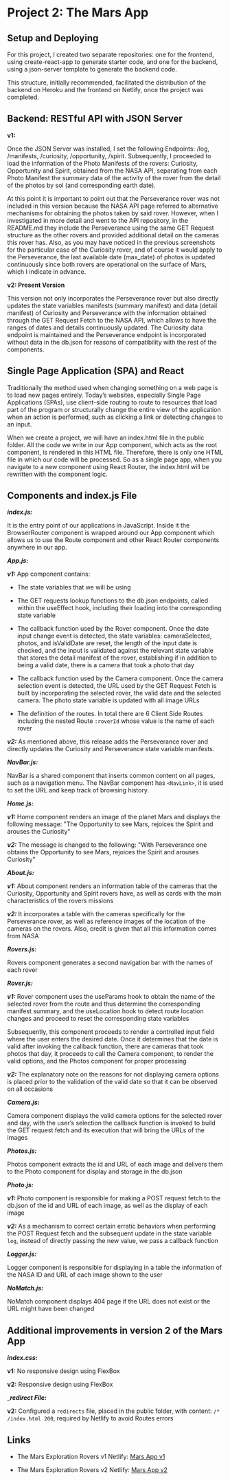 # Project 2: The Mars App

## Setup and Deploying 

For this project, I created two separate repositories: one for the frontend, using create-react-app to generate starter code, and one for the backend, using a json-server template to generate the backend code. 

This structure, initially recommended, facilitated the distribution of the backend on Heroku and the frontend on Netlify, once the project was completed. 

## Backend: RESTful API with JSON Server 

**v1:**

Once the JSON Server was installed, I set the following Endpoints: /log, /manifests, /curiosity, /opportunity, /spirit. Subsequently, I proceeded to load the information of the Photo Manifests of the rovers: Curiosity, Opportunity and Spirit, obtained from the NASA API, separating from each Photo Manifest the summary data of the activity of the rover from the detail of the photos by sol (and corresponding earth date). 

At this point it is important to point out that the Perseverance rover was not included in this version because the NASA API page referred to alternative mechanisms for obtaining the photos taken by said rover. However, when I investigated in more detail and went to the API repository, in the README.md they include the Perseverance using the same GET Request structure as the other rovers and provided additional detail on the cameras this rover has. Also, as you may have noticed in the previous screenshots for the particular case of the Curiosity rover, and of course it would apply to the Perseverance, the last available date (max_date) of photos is updated continuously since both rovers are operational on the surface of Mars, which I indicate in advance. 

**v2: Present Version**

This version not only incorporates the Perseverance rover but also directly updates the state variables manifests (summary manifest) and data (detail manifest) of Curiosity and Perseverance with the information obtained through the GET Request Fetch to the NASA API, which allows to have the ranges of dates and details continuously updated. The Curiosity data endpoint is maintained and the Perseverance endpoint is incorporated without data in the db.json for reasons of compatibility with the rest of the components.

## Single Page Application (SPA) and React 

Traditionally the method used when changing something on a web page is to load new pages entirely. Today’s websites, especially Single Page Applications (SPAs), use client-side routing to route to resources that load part of the program or structurally change the entire view of the application when an action is performed, such as clicking a link or detecting changes to an input. 

When we create a project, we will have an index.html file in the public folder. All the code we write in our App component, which acts as the root component, is rendered in this HTML file. Therefore, there is only one HTML file in which our code will be processed. So as a single page app, when you navigate to a new component using React Router, the index.html will be rewritten with the component logic. 

## Components and index.js File 

_**index.js:**_

It is the entry point of our applications in JavaScript. Inside it the BrowserRouter component is wrapped around our App component which allows us to use the Route component and other React Router components anywhere in our app. 

_**App.js:**_

_**v1:**_
App component contains:  

* The state variables that we will be using 

* The GET requests lookup functions to the db.json endpoints, called within the useEffect hook, including their loading into the corresponding state variable 

* The callback function used by the Rover component. Once the date input change event is detected, the state variables: cameraSelected, photos, and isValidDate are reset, the length of the input date is checked, and the input is validated against the relevant state variable that stores the detail manifest of the rover, establishing if in addition to being a valid date, there is a camera that took a photo that day 

* The callback function used by the Camera component. Once the camera selection event is detected, the URL used by the GET Request Fetch is built by incorporating the selected rover, the valid date and the selected camera. The photo state variable is updated with all image URLs 

* The definition of the routes. In total there are 6 Client Side Routes including the nested Route `:roverId` whose value is the name of each rover

_**v2:**_
As mentioned above, this release adds the Perseverance rover and directly updates the Curiosity and Perseverance state variable manifests.

_**NavBar.js:**_

NavBar is a shared component that inserts common content on all pages, such as a navigation menu. The NavBar component has `<NavLink>`, it is used to set the URL and keep track of browsing history. 

_**Home.js:**_

_**v1:**_
Home component renders an image of the planet Mars and displays the following message: "The Opportunity to see Mars, rejoices the Spirit and arouses the Curiosity"

_**v2:**_
The message is changed to the following: "With Perseverance one obtains the Opportunity to see Mars, rejoices the Spirit and arouses Curiosity"

_**About.js:**_ 

_**v1:**_
About component renders an information table of the cameras that the Curiosity, Opportunity and Spirit rovers have, as well as cards with the main characteristics of the rovers missions

_**v2:**_
It incorporates a table with the cameras specifically for the Perseverance rover, as well as reference images of the location of the cameras on the rovers. Also, credit is given that all this information comes from NASA

_**Rovers.js:**_

Rovers component generates a second navigation bar with the names of each rover 

_**Rover.js:**_

_**v1:**_ Rover component uses the useParams hook to obtain the name of the selected rover from the route and thus determine the corresponding manifest summary, and the useLocation hook to detect route location changes and proceed to reset the corresponding state variables 

Subsequently, this component proceeds to render a controlled input field where the user enters the desired date. Once it determines that the date is valid after invoking the callback function, there are cameras that took photos that day, it proceeds to call the Camera component, to render the valid options, and the Photos component for proper processing

_**v2:**_ The explanatory note on the reasons for not displaying camera options is placed prior to the validation of the valid date so that it can be observed on all occasions

_**Camera.js:**_

Camera component displays the valid camera options for the selected rover and day, with the user’s selection the callback function is invoked to build the GET request fetch and its execution that will bring the URLs of the images 

_**Photos.js:**_

Photos component extracts the id and URL of each image and delivers them to the Photo component for display and storage in the db.json 

_**Photo.js:**_

_**v1:**_
Photo component is responsible for making a POST request fetch to the db.json of the id and URL of each image, as well as the display of each image

_**v2:**_
As a mechanism to correct certain erratic behaviors when performing the POST Request fetch and the subsequent update in the state variable `log`, instead of directly passing the new value, we pass a callback function

_**Logger.js:**_

Logger component is responsible for displaying in a table the information of the NASA ID and URL of each image shown to the user 

_**NoMatch.js:**_

NoMatch component displays 404 page if the URL does not exist or the URL might have been changed

## Additional improvements in version 2 of the Mars App

_**index.css:**_

**v1:**
No responsive design using FlexBox

**v2:**
Responsive design using FlexBox

_**_redirect File:_**

**v2:**
Configured a `redirects` file, placed in the public folder, with content: `/* /index.html 200`, required by Netlify to avoid Routes errors

## Links

* The Mars Exploration Rovers v1 Netlify: [Mars App v1](https://serene-palmier-576e25.netlify.app/)

* The Mars Exploration Rovers v2 Netlify: [Mars App v2](https://elegant-cuchufli-1029d0.netlify.app/)